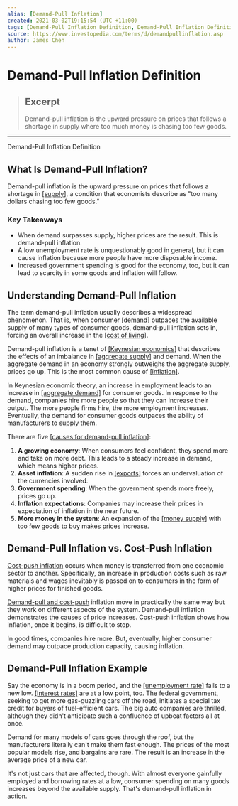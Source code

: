 ```yaml
---
alias: [Demand-Pull Inflation]
created: 2021-03-02T19:15:54 (UTC +11:00)
tags: [Demand-Pull Inflation Definition, Demand-Pull Inflation Definition]
source: https://www.investopedia.com/terms/d/demandpullinflation.asp
author: James Chen
---
```


# Demand-Pull Inflation Definition

> ## Excerpt
> Demand-pull inflation is the upward pressure on prices that follows a shortage in supply where too much money is chasing too few goods.

---

Demand-Pull Inflation Definition
## What Is Demand-Pull Inflation?

Demand-pull inflation is the upward pressure on prices that follows a shortage in [[supply]](https://www.investopedia.com/terms/s/supply.asp), a condition that economists describe as "too many dollars chasing too few goods."

### Key Takeaways

-   When demand surpasses supply, higher prices are the result. This is demand-pull inflation.
-   A low unemployment rate is unquestionably good in general, but it can cause inflation because more people have more disposable income.
-   Increased government spending is good for the economy, too, but it can lead to scarcity in some goods and inflation will follow.

## Understanding Demand-Pull Inflation

The term demand-pull inflation usually describes a widespread phenomenon. That is, when consumer [[demand]](https://www.investopedia.com/terms/d/demand.asp) outpaces the available supply of many types of consumer goods, demand-pull inflation sets in, forcing an overall increase in the [[cost of living]](https://www.investopedia.com/terms/c/cost-of-living.asp).

Demand-pull inflation is a tenet of [[Keynesian economics]](https://www.investopedia.com/terms/k/keynesianeconomics.asp) that describes the effects of an imbalance in [[aggregate supply]](https://www.investopedia.com/terms/a/aggregatesupply.asp) and demand. When the aggregate demand in an economy strongly outweighs the aggregate supply, prices go up. This is the most common cause of [[inflation]](https://www.investopedia.com/terms/i/inflation.asp).

In Keynesian economic theory, an increase in employment leads to an increase in [[aggregate demand]](https://www.investopedia.com/terms/a/aggregatedemand.asp) for consumer goods. In response to the demand, companies hire more people so that they can increase their output. The more people firms hire, the more employment increases. Eventually, the demand for consumer goods outpaces the ability of manufacturers to supply them.

There are five [[causes for demand-pull inflation]](https://www.investopedia.com/ask/answers/111314/what-causes-inflation-and-does-anyone-gain-it.asp):

1.  **A growing economy**: When consumers feel confident, they spend more and take on more debt. This leads to a steady increase in demand, which means higher prices.  
2.  **Asset inflation**: A sudden rise in [[exports]](https://www.investopedia.com/terms/e/export.asp) forces an undervaluation of the currencies involved.
3.  **Government spending**: When the government spends more freely, prices go up.
4.  **Inflation expectations**: Companies may increase their prices in expectation of inflation in the near future.
5.  **More money in the system**: An expansion of the [[money supply]](https://www.investopedia.com/terms/m/moneysupply.asp) with too few goods to buy makes prices increase.

## Demand-Pull Inflation vs. Cost-Push Inflation

[Cost-push inflation](https://www.investopedia.com/terms/c/costpushinflation.asp) occurs when money is transferred from one economic sector to another. Specifically, an increase in production costs such as raw materials and wages inevitably is passed on to consumers in the form of higher prices for finished goods.

[Demand-pull and cost-push](https://www.investopedia.com/articles/05/012005.asp) inflation move in practically the same way but they work on different aspects of the system. Demand-pull inflation demonstrates the causes of price increases. Cost-push inflation shows how inflation, once it begins, is difficult to stop.

In good times, companies hire more. But, eventually, higher consumer demand may outpace production capacity, causing inflation.

## Demand-Pull Inflation Example

Say the economy is in a boom period, and the [[unemployment rate]](https://www.investopedia.com/terms/u/unemploymentrate.asp) falls to a new low. [[Interest rates]](https://www.investopedia.com/terms/i/interestrate.asp) are at a low point, too. The federal government, seeking to get more gas-guzzling cars off the road, initiates a special tax credit for buyers of fuel-efficient cars. The big auto companies are thrilled, although they didn't anticipate such a confluence of upbeat factors all at once.

Demand for many models of cars goes through the roof, but the manufacturers literally can't make them fast enough. The prices of the most popular models rise, and bargains are rare. The result is an increase in the average price of a new car.

It's not just cars that are affected, though. With almost everyone gainfully employed and borrowing rates at a low, consumer spending on many goods increases beyond the available supply. That's demand-pull inflation in action.
